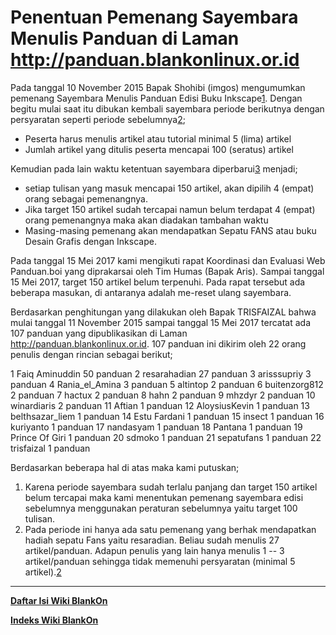 # Penentuan Pemenang Sayembara Menulis Panduan di Laman http://panduan.blankonlinux.or.id

Pada tanggal 10 November 2015 Bapak Shohibi (imgos) mengumumkan pemenang Sayembara Menulis Panduan Edisi Buku Inkscape[1]. Dengan begitu mulai saat itu dibukan kembali sayembara periode berikutnya dengan persyaratan seperti periode sebelumnya[2];
  + Peserta harus menulis artikel atau tutorial minimal 5 (lima) artikel
  + Jumlah artikel yang ditulis peserta mencapai 100 (seratus) artikel

Kemudian pada lain waktu ketentuan sayembara diperbarui[3] menjadi;
  + setiap tulisan yang masuk mencapai 150 artikel, akan dipilih 4 (empat) orang sebagai pemenangnya. 
  + Jika target 150 artikel sudah tercapai namun belum terdapat 4 (empat) orang pemenangnya maka akan diadakan tambahan waktu
  + Masing-masing pemenang akan mendapatkan Sepatu FANS atau buku Desain Grafis dengan Inkscape.

Pada tanggal 15 Mei 2017 kami mengikuti rapat Koordinasi dan Evaluasi Web Panduan.boi yang diprakarsai oleh Tim Humas (Bapak Aris). Sampai tanggal 15 Mei 2017, target 150 artikel belum terpenuhi. Pada rapat tersebut ada beberapa masukan, di antaranya adalah me-reset ulang sayembara.
 

Berdasarkan penghitungan yang dilakukan oleh Bapak TRISFAIZAL bahwa mulai tanggal 11 November 2015 sampai tanggal 15 Mei 2017 tercatat ada 107 panduan yang dipublikasikan di Laman http://panduan.blankonlinux.or.id. 107 panduan ini dikirim oleh 22 orang penulis dengan rincian sebagai berikut;

1	Faiq Aminuddin	50 panduan
2	resarahadian	27 panduan
3	arisssupriy	3  panduan
4	Rania_el_Amina	3  panduan
5	altintop	2  panduan
6	buitenzorg812	2  panduan
7	hactux		2  panduan
8	hahn		2  panduan
9	mhzdyr		2  panduan
10	winardiaris	2  panduan
11	Aftian		1  panduan
12	AloysiusKevin	1  panduan
13	belthsazar_liem	1  panduan
14	Estu Fardani	1  panduan
15	insect		1  panduan
16	kuriyanto	1  panduan
17	nandasyam	1  panduan
18	Pantana		1  panduan
19	Prince Of Giri	1  panduan
20	sdmoko		1  panduan
21	sepatufans	1  panduan
22	trisfaizal	1  panduan

Berdasarkan beberapa hal di atas maka kami putuskan;
  1. Karena periode sayembara sudah terlalu panjang dan target 150 artikel belum tercapai maka kami menentukan pemenang sayembara edisi sebelumnya menggunakan peraturan sebelumnya yaitu target 100 tulisan.
  2. Pada periode ini hanya ada satu pemenang yang berhak mendapatkan hadiah sepatu Fans yaitu resaradian. Beliau sudah menulis 27 artikel/panduan. Adapun penulis yang lain hanya menulis 1 -- 3 artikel/panduan sehingga tidak memenuhi persyaratan (minimal 5 artikel).[2]

[1]:(http://panduan.blankonlinux.or.id/umum/pemenang-sayembara-edisi-buku-inkscape/)
[2]:(http://panduan.blankonlinux.or.id/umum/sayembara-edisi-buku-inkscape/)
[3]:(http://panduan.blankonlinux.or.id/memulai-menulis/)
[4]:(http://irclog.blankon.in/blankon/20170515/)


---
[**Daftar Isi Wiki BlankOn**](/DaftarIsi/README.md)
 
[**Indeks Wiki BlankOn**](/Indeks.md)



